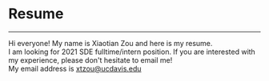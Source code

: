 # Resume
---

Hi everyone! My name is Xiaotian Zou and here is my resume.
<br>
I am looking for 2021 SDE fulltime/intern position. If you are interested with my experience, please don't hesitate to email me!
<br>
My email address is xtzou@ucdavis.edu
